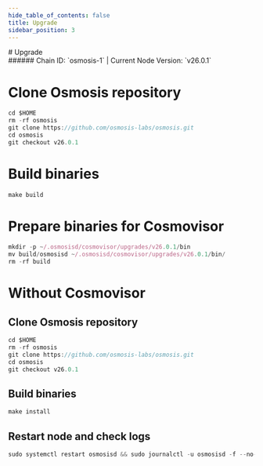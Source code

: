 ```yaml
---
hide_table_of_contents: false
title: Upgrade
sidebar_position: 3
---
```


<div class="h1-with-icon icon-osmosis">
# Upgrade
</div>
###### Chain ID: `osmosis-1` | Current Node Version: `v26.0.1`


# Clone Osmosis repository
```js
cd $HOME
rm -rf osmosis
git clone https://github.com/osmosis-labs/osmosis.git
cd osmosis
git checkout v26.0.1
 ```

# Build binaries
```js
make build
 ```

# Prepare binaries for Cosmovisor
```js
mkdir -p ~/.osmosisd/cosmovisor/upgrades/v26.0.1/bin
mv build/osmosisd ~/.osmosisd/cosmovisor/upgrades/v26.0.1/bin/
rm -rf build
```

# Without Cosmovisor
## Clone Osmosis repository
```js
cd $HOME
rm -rf osmosis
git clone https://github.com/osmosis-labs/osmosis.git
cd osmosis
git checkout v26.0.1
 ```

## Build binaries
```js
make install
 ```

## Restart node and check logs
```js
sudo systemctl restart osmosisd && sudo journalctl -u osmosisd -f --no-hostname -o cat
```